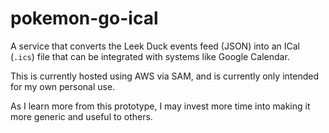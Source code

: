 # pokemon-go-ical

A service that converts the Leek Duck events feed (JSON) into an ICal (`.ics`)
file that can be integrated with systems like Google Calendar.

This is currently hosted using AWS via SAM, and is currently only intended for
my own personal use.

As I learn more from this prototype, I may invest more time into making it more
generic and useful to others.